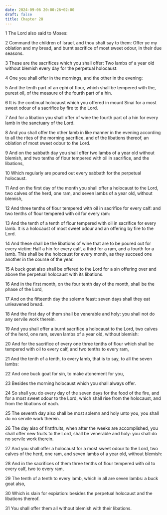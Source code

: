 ```yaml
---
date: 2024-09-06 20:00:26+02:00
draft: false
title: Chapter 28
---
```




1 The Lord also said to Moses:

2 Command the children of Israel, and thou shalt say to them: Offer ye my oblation and my bread, and burnt sacrifice of most sweet odour, in their due seasons.

3 These are the sacrifices which you shall offer: Two lambs of a year old without blemish every day for the perpetual holocaust:

4 One you shall offer in the mornings, and the other in the evening:

5 And the tenth part of an ephi of flour, which shall be tempered with the, purest oil, of the measure of the fourth part of a hin.

6 It is the continual holocaust which you offered in mount Sinai for a most sweet odour of a sacrifice by fire to the Lord.

7 And for a libation you shall offer of wine the fourth part of a hin for every lamb in the sanctuary of the Lord.

8 And you shall offer the other lamb in like manner in the evening according to all the rites of the morning sacrifice, and of the libations thereof, an oblation of most sweet odour to the Lord.

9 And on the sabbath day you shall offer two lambs of a year old without blemish, and two tenths of flour tempered with oil in sacrifice, and the libations,

10 Which regularly are poured out every sabbath for the perpetual holocaust.

11 And on the first day of the month you shall offer a holocaust to the Lord, two calves of the herd, one ram, and seven lambs of a year old, without blemish,

12 And three tenths of flour tempered with oil in sacrifice for every calf: and two tenths of flour tempered with oil for every ram:

13 And the tenth of a tenth of flour tempered with oil in sacrifice for every lamb. It is a holocaust of most sweet odour and an offering by fire to the Lord.

14 And these shall be the libations of wine that are to be poured out for every victim: Half a hin for every calf, a third for a ram, and a fourth for a lamb. This shall be the holocaust for every month, as they succeed one another in the course of the year.

15 A buck goat also shall be offered to the Lord for a sin offering over and above the perpetual holocaust with its libations.

16 And in the first month, on the four tenth day of the month, shall be the phase of the Lord,

17 And on the fifteenth day the solemn feast: seven days shall they eat unleavened bread.

18 And the first day of them shall be venerable and holy: you shall not do any servile work therein.

19 And you shall offer a burnt sacrifice a holocaust to the Lord, two calves of the herd, one ram, seven lambs of a year old, without blemish:

20 And for the sacrifice of every one three tenths of flour which shall be tempered with oil to every calf, and two tenths to every ram,

21 And the tenth of a tenth, to every lamb, that is to say, to all the seven lambs:

22 And one buck goat for sin, to make atonement for you,

23 Besides the morning holocaust which you shall always offer.

24 So shall you do every day of the seven days for the food of the fire, and for a most sweet odour to the Lord, which shall rise from the holocaust, and from the libations of each.

25 The seventh day also shall be most solemn and holy unto you, you shall do no servile work therein.

26 The day also of firstfruits, when after the weeks are accomplished, you shall offer new fruits to the Lord, shall be venerable and holy: you shall do no servile work therein.

27 And you shall offer a holocaust for a most sweet odour to the Lord, two calves of the herd, one ram, and seven lambs of a year old, without blemish:

28 And in the sacrifices of them three tenths of flour tempered with oil to every calf, two to every ram,

29 The tenth of a tenth to every lamb, which in all are seven lambs: a buck goat also,

30 Which is slain for expiation: besides the perpetual holocaust and the libations thereof.

31 You shall offer them all without blemish with their libations.

